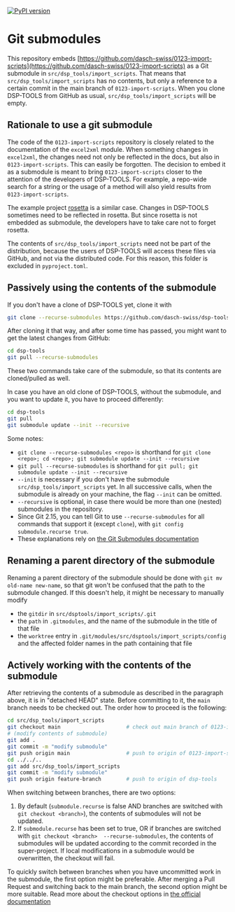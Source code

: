 [![PyPI version](https://badge.fury.io/py/dsp-tools.svg)](https://badge.fury.io/py/dsp-tools)

# Git submodules

This repository embeds [https://github.com/dasch-swiss/0123-import-scripts](https://github.com/dasch-swiss/0123-import-scripts) 
as a Git submodule in `src/dsp_tools/import_scripts`. That means that `src/dsp_tools/import_scripts` has no contents, but
only a reference to a certain commit in the main branch of `0123-import-scripts`. When you clone DSP-TOOLS from GitHub 
as usual, `src/dsp_tools/import_scripts` will be empty.



## Rationale to use a git submodule

The code of the `0123-import-scripts` repository is closely related to the documentation of the `excel2xml` module. 
When something changes in `excel2xml`, the changes need not only be reflected in the docs, but also in 
`0123-import-scripts`. This can easily be forgotten. The decision to embed it as a submodule is meant to bring 
`0123-import-scripts` closer to the attention of the developers of DSP-TOOLS. For example, a repo-wide search for a 
string or the usage of a method will also yield results from `0123-import-scripts`.

The example project [rosetta](https://github.com/dasch-swiss/082E-rosetta-scripts) is a similar case. Changes in 
DSP-TOOLS sometimes need to be reflected in rosetta. But since rosetta is not embedded as submodule, the developers 
have to take care not to forget rosetta.

The contents of `src/dsp_tools/import_scripts` need not be part of the distribution, because the users of DSP-TOOLS 
will access these files via GitHub, and not via the distributed code. For this reason, this folder is excluded in 
`pyproject.toml`.



## Passively using the contents of the submodule

If you don't have a clone of DSP-TOOLS yet, clone it with 

```bash
git clone --recurse-submodules https://github.com/dasch-swiss/dsp-tools.git
```

After cloning it that way, and after some time has passed, you might want to get the latest changes from GitHub:

```bash
cd dsp-tools
git pull --recurse-submodules
```

These two commands take care of the submodule, so that its contents are cloned/pulled as well. 

In case you have an old clone of DSP-TOOLS, without the submodule, and you want to update it, you have to proceed 
differently: 

```bash
cd dsp-tools
git pull
git submodule update --init --recursive
```

Some notes:

  - `git clone --recurse-submodules <repo>` is shorthand for `git clone <repo>; cd <repo>; git submodule update --init --recursive`
  - `git pull --recurse-submodules` is shorthand for `git pull; git submodule update --init --recursive`
  - `--init` is necessary if you don't have the submodule `src/dsp_tools/import_scripts` yet. In all successive calls, 
    when the submodule is already on your machine, the flag `--init` can be omitted.
  - `--recursive` is optional, in case there would be more than one (nested) submodules in the repository. 
  - Since Git 2.15, you can tell Git to use `--recurse-submodules` for all commands that support it (except `clone`), 
    with `git config submodule.recurse true`.
  - These explanations rely on [the Git Submodules documentation](https://git-scm.com/book/en/v2/Git-Tools-Submodules)



## Renaming a parent directory of the submodule

Renaming a parent directory of the submodule should be done with `git mv old-name new-name`, so that git won't be 
confused that the path to the submodule changed. If this doesn't help, it might be necessary to manually modify 

  - the `gitdir` in `src/dsptools/import_scripts/.git`
  - the `path` in `.gitmodules`, and the name of the submodule in the title of that file
  - the `worktree` entry in `.git/modules/src/dsptools/import_scripts/config` and the affected folder names in 
  the path containing that file



## Actively working with the contents of the submodule

After retrieving the contents of a submodule as described in the paragraph above, it is in "detached HEAD" state. Before 
committing to it, the `main` branch needs to be checked out. The order how to proceed is the following:

```bash
cd src/dsp_tools/import_scripts
git checkout main                     # check out main branch of 0123-import-scripts
# (modify contents of submodule)
git add .
git commit -m "modify submodule"
git push origin main                  # push to origin of 0123-import-scripts
cd ../../..
git add src/dsp_tools/import_scripts
git commit -m "modify submodule"
git push origin feature-branch        # push to origin of dsp-tools
```

When switching between branches, there are two options:

1. By default (`submodule.recurse` is false AND branches are switched with `git checkout <branch>`), the contents of 
  submodules will not be updated.
2. If `submodule.recurse` has been set to true, OR if branches are switched with `git checkout <branch> 
    --recurse-submodules`, the contents of submodules will be updated according to the commit recorded in the 
   super-project. If local modifications in a submodule would be overwritten, the checkout will fail.

To quickly switch between branches when you have uncommitted work in the submodule, the first option might be 
preferable. After merging a Pull Request and switching back to the main branch, the second option might be more 
suitable. Read more about the checkout options in 
[the official documentation](https://git-scm.com/docs/git-checkout#Documentation/git-checkout.txt---recurse-submodules)
